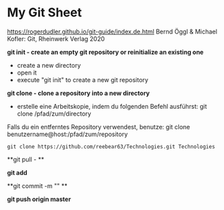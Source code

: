 # My Git Sheet #

https://rogerdudler.github.io/git-guide/index.de.html
Bernd Öggl & Michael Kofler: Git, Rheinwerk Verlag 2020

**git init   - create an empty git repository or reinitialize an existing one**
- create a new directory
- open it
- execute "git init" to create a new git repository
  
**git clone   - clone a repository into a new directory**
- erstelle eine Arbeitskopie, indem du folgenden Befehl ausführst:
  git clone /pfad/zum/directory

Falls du ein entferntes Repository verwendest, benutze:
    git clone benutzername@host:/pfad/zum/repository

    git clone https://github.com/reebear63/Technologies.git Technologies


**git pull - **

**git add <filename>**

**git commit -m "<some comment>" **

**git push origin master**


